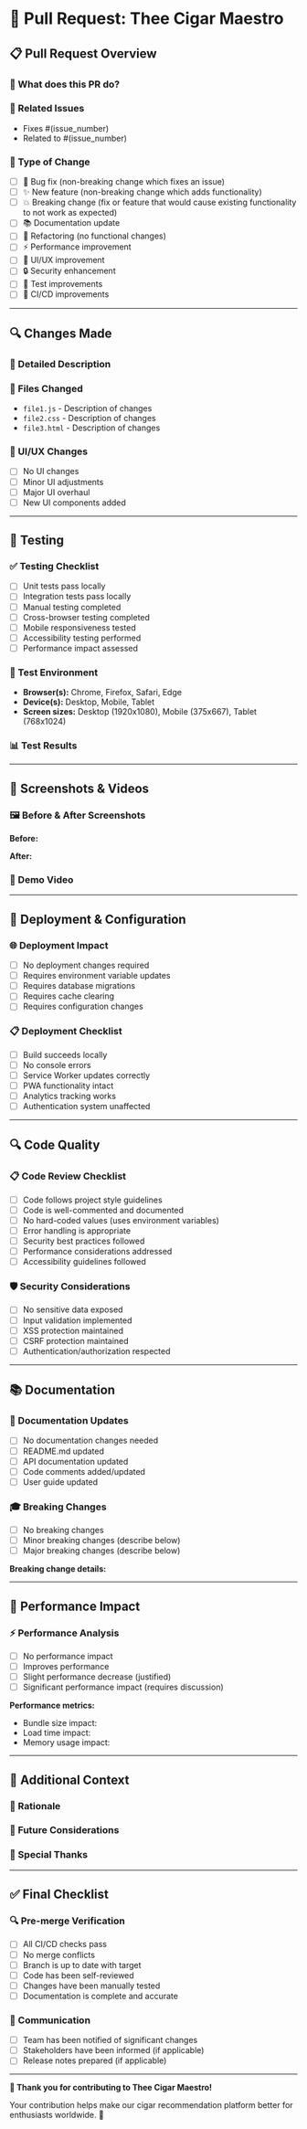 # 🚀 Pull Request: Thee Cigar Maestro

## 📋 Pull Request Overview

### 🎯 What does this PR do?
<!-- Provide a clear and concise description of the changes -->


### 🔗 Related Issues
<!-- Link any related issues using keywords like "Fixes", "Closes", "Resolves" -->
- Fixes #(issue_number)
- Related to #(issue_number)

### 📂 Type of Change
<!-- Mark the type of change with an [x] -->
- [ ] 🐛 Bug fix (non-breaking change which fixes an issue)
- [ ] ✨ New feature (non-breaking change which adds functionality)
- [ ] 💥 Breaking change (fix or feature that would cause existing functionality to not work as expected)
- [ ] 📚 Documentation update
- [ ] 🔧 Refactoring (no functional changes)
- [ ] ⚡ Performance improvement
- [ ] 🎨 UI/UX improvement
- [ ] 🔒 Security enhancement
- [ ] 🧪 Test improvements
- [ ] 🚀 CI/CD improvements

---

## 🔍 Changes Made

### 📝 Detailed Description
<!-- Describe your changes in detail -->


### 📁 Files Changed
<!-- List the main files that were modified -->
- `file1.js` - Description of changes
- `file2.css` - Description of changes
- `file3.html` - Description of changes

### 🎨 UI/UX Changes
<!-- If applicable, describe any visual or user experience changes -->
- [ ] No UI changes
- [ ] Minor UI adjustments
- [ ] Major UI overhaul
- [ ] New UI components added

---

## 🧪 Testing

### ✅ Testing Checklist
- [ ] Unit tests pass locally
- [ ] Integration tests pass locally
- [ ] Manual testing completed
- [ ] Cross-browser testing completed
- [ ] Mobile responsiveness tested
- [ ] Accessibility testing performed
- [ ] Performance impact assessed

### 🔧 Test Environment
<!-- Describe how you tested these changes -->
- **Browser(s):** Chrome, Firefox, Safari, Edge
- **Device(s):** Desktop, Mobile, Tablet
- **Screen sizes:** Desktop (1920x1080), Mobile (375x667), Tablet (768x1024)

### 📊 Test Results
<!-- Describe the results of your testing -->


---

## 📱 Screenshots & Videos

### 🖼️ Before & After Screenshots
<!-- Add screenshots showing the changes (if applicable) -->

**Before:**
<!-- Screenshot or description of the previous state -->

**After:**
<!-- Screenshot or description of the new state -->

### 🎥 Demo Video
<!-- Add a demo video if the changes are complex (optional) -->

---

## 🔄 Deployment & Configuration

### 🌐 Deployment Impact
- [ ] No deployment changes required
- [ ] Requires environment variable updates
- [ ] Requires database migrations
- [ ] Requires cache clearing
- [ ] Requires configuration changes

### 📋 Deployment Checklist
- [ ] Build succeeds locally
- [ ] No console errors
- [ ] Service Worker updates correctly
- [ ] PWA functionality intact
- [ ] Analytics tracking works
- [ ] Authentication system unaffected

---

## 🔍 Code Quality

### 📋 Code Review Checklist
- [ ] Code follows project style guidelines
- [ ] Code is well-commented and documented
- [ ] No hard-coded values (uses environment variables)
- [ ] Error handling is appropriate
- [ ] Security best practices followed
- [ ] Performance considerations addressed
- [ ] Accessibility guidelines followed

### 🛡️ Security Considerations
- [ ] No sensitive data exposed
- [ ] Input validation implemented
- [ ] XSS protection maintained
- [ ] CSRF protection maintained
- [ ] Authentication/authorization respected

---

## 📚 Documentation

### 📖 Documentation Updates
- [ ] No documentation changes needed
- [ ] README.md updated
- [ ] API documentation updated
- [ ] Code comments added/updated
- [ ] User guide updated

### 🎓 Breaking Changes
<!-- If this is a breaking change, describe what breaks and how to migrate -->
- [ ] No breaking changes
- [ ] Minor breaking changes (describe below)
- [ ] Major breaking changes (describe below)

**Breaking change details:**
<!-- Describe what breaks and how users should adapt -->

---

## 🚀 Performance Impact

### ⚡ Performance Analysis
- [ ] No performance impact
- [ ] Improves performance
- [ ] Slight performance decrease (justified)
- [ ] Significant performance impact (requires discussion)

**Performance metrics:**
<!-- Add before/after performance measurements if applicable -->
- Bundle size impact: 
- Load time impact:
- Memory usage impact:

---

## 🔄 Additional Context

### 🤔 Rationale
<!-- Explain why these changes are necessary -->


### 🔮 Future Considerations
<!-- Describe any future work this PR enables or blocks -->


### 🙏 Special Thanks
<!-- Acknowledge any contributors or resources that helped -->


---

## ✅ Final Checklist

### 🔍 Pre-merge Verification
- [ ] All CI/CD checks pass
- [ ] No merge conflicts
- [ ] Branch is up to date with target
- [ ] Code has been self-reviewed
- [ ] Changes have been manually tested
- [ ] Documentation is complete and accurate

### 📢 Communication
- [ ] Team has been notified of significant changes
- [ ] Stakeholders have been informed (if applicable)
- [ ] Release notes prepared (if applicable)

---

**🎉 Thank you for contributing to Thee Cigar Maestro!**

Your contribution helps make our cigar recommendation platform better for enthusiasts worldwide. 🚀

<!-- 
💡 Tips for a great PR:
- Keep PRs focused and atomic
- Write clear commit messages
- Test thoroughly across devices
- Consider the user experience
- Document your changes well
-->